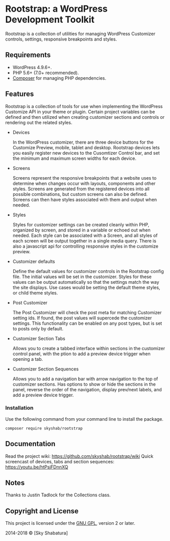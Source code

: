 # Rootstrap: a WordPress Development Toolkit

Rootstrap is a collection of utilities for managing WordPress Customizer controls, settings, responsive breakpoints and styles. 

## Requirements

* WordPress 4.9.6+.
* PHP 5.6+ (7.0+ recommended).
* [Composer](https://getcomposer.org/) for managing PHP dependencies.


## Features

Rootstrap is a collection of tools for use when implementing the WordPress Customize API in 
your theme or plugin. Certain project variables can be defined and then utilized 
when creating customizer sections and controls or rendering out the related styles.

* Devices

  In the WordPress customizer, there are three device buttons for the Customize Preview, 
  mobile, tablet and desktop. Rootstrap devices lets you easily register new devices to 
  the Cusomtizer Control bar, and set the minimum and maximum screen widths for each device. 

* Screens

  Screens represent the responsive breakpoints that a website uses to determine when 
  changes occur with layouts, components and other styles. Screens are generated from
  the registered devices into all possible combinations, but custom screens can also
  be defined. Screens can then have styles associated with them and output when needed. 

* Styles

  Styles for customizer settings can be created cleanly within PHP, organized by screen, 
  and stored in a variable or echoed out when needed. Each style can be associated with a Screen, 
  and all styles of each screen will be output together in a single media query. There is also a
  javascript api for controlling responsive styles in the customize preview.

* Customizer defaults

  Define the default values for customizer controls in the Rootstrap config file. The initial 
  values will be set in the customizer. Styles for these values can be output automatically 
  so that the settings match the way the site displays. Use cases would be setting the default 
  theme styles, or child theme styles. 

* Post Customizer

  The Post Customizer will check the post meta for matching Customizer setting ids. If found, 
  the post values will supercede the customizer settings. This functionality can be enabled 
  on any post types, but is set to posts only by default.

* Customizer Section Tabs 

  Allows you to create a tabbed interface within sections in the customizer control panel, 
 with the ption to add a preview device trigger when opening a tab. 

* Customizer Section Sequences 

  Allows you to add a navigation bar with arrow navigation to the top of customizer sections. 
  Has options to show or hide the sections in the panel, reverse the order of the navigation, display 
  prev/next labels, and add a preview device trigger. 


### Installation

Use the following command from your command line to install the package.

```
composer require skyshab/rootstrap
```

## Documentation

Read the project wiki: https://github.com/skyshab/rootstrap/wiki
Quick screencast of devices, tabs and section sequences: https://youtu.be/htPsjFDnnXQ


## Notes

Thanks to Justin Tadlock for the Collections class. 

## Copyright and License

This project is licensed under the [GNU GPL](http://www.gnu.org/licenses/old-licenses/gpl-2.0.html), version 2 or later.

2014-2018 &copy; [Sky Shabatura]
